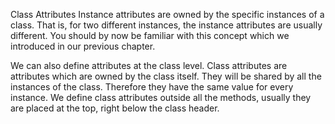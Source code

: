 Class Attributes
Instance attributes are owned by the specific instances of a class. That is, for two different instances, the instance attributes are usually different. You should by now be familiar with this concept which we introduced in our previous chapter.

We can also define attributes at the class level. Class attributes are attributes which are owned by the class itself. They will be shared by all the instances of the class. Therefore they have the same value for every instance. We define class attributes outside all the methods, usually they are placed at the top, right below the class header.
